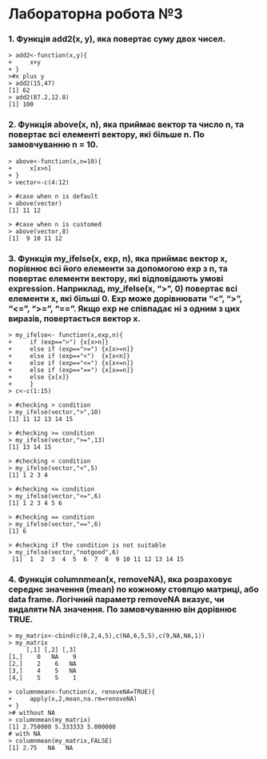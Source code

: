 # Лабораторна робота №3

### 1. Функція add2(x, y), яка повертає суму двох чисел.

```{R}
> add2<-function(x,y){
+     x+y
+ }
>#x plus y
> add2(15,47)
[1] 62
> add2(87.2,12.8)
[1] 100
```

### 2. Функція above(x, n), яка приймає вектор та число n, та повертає всі елементі вектору, які більше n. По замовчуванню n = 10.

```{R}
> above<-function(x,n=10){
+     x[x>n]
+ }
> vector<-c(4:12)

> #case when n is default
> above(vector)
[1] 11 12

> #case when n is customed 
> above(vector,8)
[1]  9 10 11 12
```

### 3. Функція my_ifelse(x, exp, n), яка приймає вектор x, порівнює всі його елементи за допомогою exp з n, та повертає елементи вектору, які відповідають умові expression. Наприклад, my_ifelse(x, “>”, 0) повертає всі елементи x, які більші 0. Exp може дорівнювати “<”, “>”, “<=”, “>=”, “==”. Якщо exp не співпадає ні з одним з цих виразів, повертається вектор x.

```{R}
> my_ifelse<- function(x,exp,n){
+     if (exp==">") {x[x>n]}
+     else if (exp==">=") {x[x>=n]}
+     else if (exp=="<")  {x[x<n]}
+     else if (exp=="<=") {x[x<=n]}
+     else if (exp=="==") {x[x==n]}
+     else {x[x]}
+     }
> c<-c(1:15)

> #checking > condition
> my_ifelse(vector,">",10)
[1] 11 12 13 14 15

> #checking >= condition
> my_ifelse(vector,">=",13)
[1] 13 14 15

> #checking < condition
> my_ifelse(vector,"<",5)
[1] 1 2 3 4

> #checking <= condition
> my_ifelse(vector,"<=",6)
[1] 1 2 3 4 5 6

> #checking == condition
> my_ifelse(vector,"==",6)
[1] 6

> #checking if the condition is not suitable
> my_ifelse(vector,"notgood",6)
 [1]  1  2  3  4  5  6  7  8  9 10 11 12 13 14 15
```
### 4. Функція columnmean(x, removeNA), яка розраховує середнє значення (mean) по кожному стовпцю матриці, або data frame. Логічний параметр removeNA вказує, чи видаляти NA значення. По замовчуванню він дорівнює TRUE.

```{R}
> my_matrix<-cbind(c(0,2,4,5),c(NA,6,5,5),c(9,NA,NA,1))
> my_matrix
     [,1] [,2] [,3]
[1,]    0   NA    9
[2,]    2    6   NA
[3,]    4    5   NA
[4,]    5    5    1

> columnmean<-function(x, renoveNA=TRUE){
+     apply(x,2,mean,na.rm=renoveNA)
+ }
># without NA
> columnmean(my_matrix)
[1] 2.750000 5.333333 5.000000
# with NA
> columnmean(my_matrix,FALSE)
[1] 2.75   NA   NA
```
